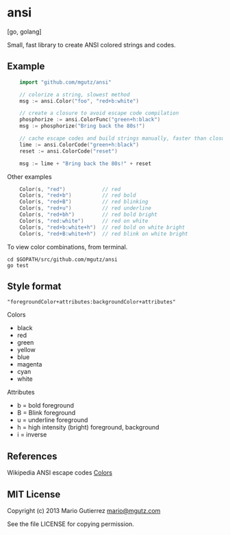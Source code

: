 # ansi

[go, golang]

Small, fast library to create ANSI colored strings and codes.

## Example

~~~go
	import "github.com/mgutz/ansi"

	// colorize a string, slowest method
	msg := ansi.Color("foo", "red+b:white")

	// create a closure to avoid escape code compilation
	phosphorize := ansi.ColorFunc("green+h:black")
	msg := phosphorize("Bring back the 80s!")

	// cache escape codes and build strings manually, faster than closure
	lime := ansi.ColorCode("green+h:black")
	reset := ansi.ColorCode("reset")

	msg := lime + "Bring back the 80s!" + reset
~~~

Other examples

~~~go
	Color(s, "red")            // red
	Color(s, "red+b")          // red bold
	Color(s, "red+B")          // red blinking
	Color(s, "red+u")          // red underline
	Color(s, "red+bh")         // red bold bright
	Color(s, "red:white")      // red on white
	Color(s, "red+b:white+h")  // red bold on white bright
	Color(s, "red+B:white+h")  // red blink on white bright
~~~

To view color combinations, from terminal.

	cd $GOPATH/src/github.com/mgutz/ansi
	go test

## Style format

	"foregroundColor+attributes:backgroundColor+attributes"

Colors

* black
* red
* green
* yellow
* blue
* magenta
* cyan
* white

Attributes

* b = bold foreground
* B = Blink foreground
* u = underline foreground
* h = high intensity (bright) foreground, background
* i = inverse

## References

Wikipedia ANSI escape codes [Colors](http://en.wikipedia.org/wiki/ANSI_escape_code#Colors)

## MIT License

Copyright (c) 2013 Mario Gutierrez mario@mgutz.com

See the file LICENSE for copying permission.

